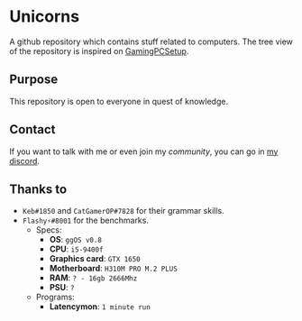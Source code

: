 # Unicorns
A github repository which contains stuff related to computers.
The tree view of the repository is inspired on [GamingPCSetup](https://github.com/djdallmann/GamingPCSetup).

## Purpose
This repository is open to everyone in quest of knowledge.

## Contact
If you want to talk with me or even join my *community*, you can go in [my discord](https://discord.io/unixcorns).

## Thanks to
- `Keb#1850` and `CatGamerOP#7828` for their grammar skills.
- `Flashy⚡#8001` for the benchmarks.
  - Specs:
    - **OS**: `ggOS v0.8`
    - **CPU**: `i5-9400f`
    - **Graphics card**: `GTX 1650`
    - **Motherboard**: `H310M PRO M.2 PLUS`
    - **RAM**: `? - 16gb 2666Mhz`
    - **PSU**: `?`
  - Programs:
    - **Latencymon**: `1 minute run`
    
